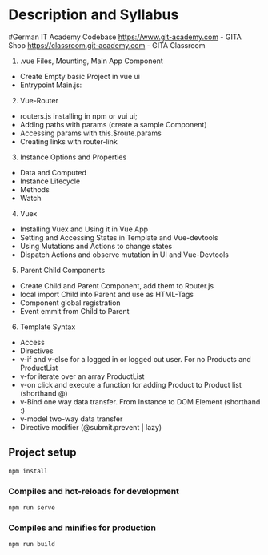 # Description and Syllabus

#German IT Academy Codebase
https://www.git-academy.com - GITA Shop
https://classroom.git-academy.com - GITA Classroom

1. .vue Files, Mounting, Main App Component
- Create Empty basic Project in vue ui
- Entrypoint Main.js: 
2. Vue-Router
- routers.js installing in npm or vui ui;
- Adding paths with params (create a sample Component)
- Accessing params with this.$route.params
- Creating links with router-link
3. Instance Options and Properties
- Data and Computed
- Instance Lifecycle
- Methods
- Watch
4. Vuex 
- Installing Vuex and Using it in Vue App
- Setting and Accessing States in Template and Vue-devtools
- Using Mutations and Actions to change states
- Dispatch Actions and observe mutation in UI and Vue-Devtools
5. Parent Child Components
- Create Child and Parent Component, add them to Router.js
- local import Child into Parent and use as HTML-Tags
- Component global registration
- Event emmit from Child to Parent
6. Template Syntax
- Access
- Directives
- v-if and v-else for a logged in or logged out user. For no Products and ProductList		
- v-for iterate over an array ProductList
- v-on click and execute a function for adding Product to Product list (shorthand @)
- v-Bind one way data transfer. From Instance to DOM Element (shorthand :)
- v-model two-way data transfer
- Directive modifier (@submit.prevent | lazy)


## Project setup
```
npm install
```

### Compiles and hot-reloads for development
```
npm run serve
```

### Compiles and minifies for production
```
npm run build
```
